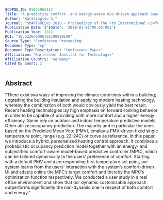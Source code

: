 ```yaml
---
SCOPUS_ID: 85051960157
Title: "A predictive comfort- and energy-aware mpc-driven approach based on a dynamic pmv subjectification towards personalization in an indoor climate control scenario"
Author: "Karatzoglou A."
Journal: "SMARTGREENS 2018 - Proceedings of the 7th International Conference on Smart Cities and Green ICT Systems"
Publication Date: {'$date': '2018-01-01T00:00:00Z'}
Publication Year: 2018
DOI: "10.5220/0006702500890100"
Source Type: "Conference Proceeding"
Document Type: "cp"
Document Type Description: "Conference Paper"
Affiliation: "Karlsruher Institut für Technologie"
Affiliation Country: "Germany"
Cited by count: 2
---
```


## Abstract
"There exist two ways of improving the climate conditions within a building; upgrading the building insulation and applying modern heating technology, whereby the combination of both would obviously yield the best result. Recent heating technologies lay high emphasis on forward-looking behavior in order to be capable of providing both more comfort and a higher energy efficiency. Some rely on outdoor and indoor temperature predictive models. Other utilize occupancy prediction. The majority and in particular the ones based on the Predicted Mean Vote (PMV), employ a PMV-driven fixed single temperature point, range (e.g. 22-24C) or curve as reference. In this paper, we introduce a hybrid, personalized heating control approach. It combines a probabilistic occupancy prediction model together with an energy- and subjectified comfort-aware model-based predictive controller (MPC), which can be tailored dynamically to the users’ preference of comfort. Starting with a default PMV and a corresponding first temperature set point, our system learns from the users’ interaction with the system’s comfort-driven UI and adapts online the MPC’s target comfort and thereby the MPC’s optimization function respectively. We conducted a user study in a real office environment and show that our dynamic customizable approach outperforms significantly the non-dynamic one in respect of both comfort and energy."

